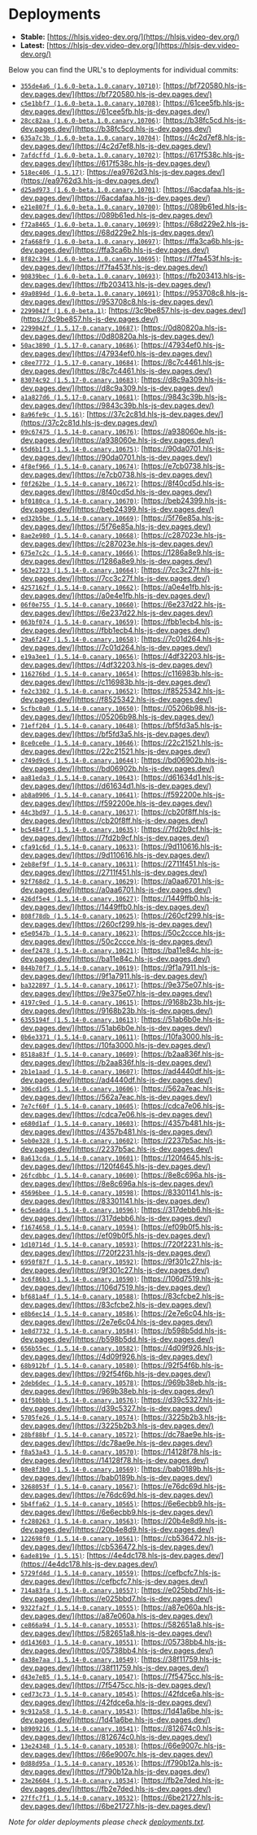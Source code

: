 # Deployments

- **Stable:** [https://hlsjs.video-dev.org/](https://hlsjs.video-dev.org/)
- **Latest:** [https://hlsjs-dev.video-dev.org/](https://hlsjs-dev.video-dev.org/)

Below you can find the URL's to deployments for individual commits:

- [`355de4a6 (1.6.0-beta.1.0.canary.10710)`](https://github.com/video-dev/hls.js/commit/355de4a6fd74281e3c300d1a8d1dad1107966cf8): [https://bf720580.hls-js-dev.pages.dev/](https://bf720580.hls-js-dev.pages.dev/)
- [`c5e1bbf7 (1.6.0-beta.1.0.canary.10708)`](https://github.com/video-dev/hls.js/commit/c5e1bbf7e8ba78199954eff1c0823d481cf32075): [https://61cee5fb.hls-js-dev.pages.dev/](https://61cee5fb.hls-js-dev.pages.dev/)
- [`28cc82aa (1.6.0-beta.1.0.canary.10706)`](https://github.com/video-dev/hls.js/commit/28cc82aa5b36705f62a1b3b0e273b41dcdde0e1e): [https://b38fc5cd.hls-js-dev.pages.dev/](https://b38fc5cd.hls-js-dev.pages.dev/)
- [`635a7c3b (1.6.0-beta.1.0.canary.10704)`](https://github.com/video-dev/hls.js/commit/635a7c3b065c6013831a3b1ffe8f23f4103698e4): [https://4c2d7ef8.hls-js-dev.pages.dev/](https://4c2d7ef8.hls-js-dev.pages.dev/)
- [`7afdcffd (1.6.0-beta.1.0.canary.10702)`](https://github.com/video-dev/hls.js/commit/7afdcffd3be1af57ea146a37a19d3ef6de7d5d5e): [https://617f538c.hls-js-dev.pages.dev/](https://617f538c.hls-js-dev.pages.dev/)
- [`518ec406 (1.5.17)`](https://github.com/video-dev/hls.js/commit/518ec40621c4affd27a4f385c1701d1662269e32): [https://ea9762d3.hls-js-dev.pages.dev/](https://ea9762d3.hls-js-dev.pages.dev/)
- [`d25ad973 (1.6.0-beta.1.0.canary.10701)`](https://github.com/video-dev/hls.js/commit/d25ad973048317445e4cacffad16bd637e450c0e): [https://6acdafaa.hls-js-dev.pages.dev/](https://6acdafaa.hls-js-dev.pages.dev/)
- [`e21e807f (1.6.0-beta.1.0.canary.10700)`](https://github.com/video-dev/hls.js/commit/e21e807fe38da8061855988605a48aa94d2f2f6d): [https://089b61ed.hls-js-dev.pages.dev/](https://089b61ed.hls-js-dev.pages.dev/)
- [`f72a8465 (1.6.0-beta.1.0.canary.10699)`](https://github.com/video-dev/hls.js/commit/f72a846516ab643b2ba9f82de4bfeb7b3c0ab51c): [https://68d229e2.hls-js-dev.pages.dev/](https://68d229e2.hls-js-dev.pages.dev/)
- [`2fa668f9 (1.6.0-beta.1.0.canary.10697)`](https://github.com/video-dev/hls.js/commit/2fa668f9978673f86f6020dfe7bbc24c748f46e3): [https://ffa3ca6b.hls-js-dev.pages.dev/](https://ffa3ca6b.hls-js-dev.pages.dev/)
- [`8f82c394 (1.6.0-beta.1.0.canary.10695)`](https://github.com/video-dev/hls.js/commit/8f82c3948282e0c1a1c94cbe99ed64798aa6129a): [https://f7fa453f.hls-js-dev.pages.dev/](https://f7fa453f.hls-js-dev.pages.dev/)
- [`90839bec (1.6.0-beta.1.0.canary.10693)`](https://github.com/video-dev/hls.js/commit/90839bec8d58107a87b871b63c47496bf37bfe80): [https://fb203413.hls-js-dev.pages.dev/](https://fb203413.hls-js-dev.pages.dev/)
- [`49a0894d (1.6.0-beta.1.0.canary.10691)`](https://github.com/video-dev/hls.js/commit/49a0894d5b15eaf7d7f115db750f961d500f1434): [https://953708c8.hls-js-dev.pages.dev/](https://953708c8.hls-js-dev.pages.dev/)
- [`2299042f (1.6.0-beta.1)`](https://github.com/video-dev/hls.js/commit/2299042f74b1b586a7eca9d32e8703627fe948e9): [https://3c9be857.hls-js-dev.pages.dev/](https://3c9be857.hls-js-dev.pages.dev/)
- [`2299042f (1.5.17-0.canary.10687)`](https://github.com/video-dev/hls.js/commit/2299042f74b1b586a7eca9d32e8703627fe948e9): [https://0d80820a.hls-js-dev.pages.dev/](https://0d80820a.hls-js-dev.pages.dev/)
- [`50ac3890 (1.5.17-0.canary.10686)`](https://github.com/video-dev/hls.js/commit/50ac3890efd4a519a66d85c5dc4b6ea042211129): [https://47934ef0.hls-js-dev.pages.dev/](https://47934ef0.hls-js-dev.pages.dev/)
- [`c8ee7772 (1.5.17-0.canary.10684)`](https://github.com/video-dev/hls.js/commit/c8ee777226212008e21e73e1da8a2569d0cf1849): [https://8c7c4461.hls-js-dev.pages.dev/](https://8c7c4461.hls-js-dev.pages.dev/)
- [`83074c92 (1.5.17-0.canary.10683)`](https://github.com/video-dev/hls.js/commit/83074c926b7f7aead60f8aba90c3b607257847ac): [https://d8c9a309.hls-js-dev.pages.dev/](https://d8c9a309.hls-js-dev.pages.dev/)
- [`a1a827d6 (1.5.17-0.canary.10681)`](https://github.com/video-dev/hls.js/commit/a1a827d66eb900b26b1f18657e92cffddbbe7526): [https://9843c39b.hls-js-dev.pages.dev/](https://9843c39b.hls-js-dev.pages.dev/)
- [`8a96fe9c (1.5.16)`](https://github.com/video-dev/hls.js/commit/8a96fe9c513d8a3287b5e03d9791acccddd2d2a3): [https://37c2c81d.hls-js-dev.pages.dev/](https://37c2c81d.hls-js-dev.pages.dev/)
- [`09c67475 (1.5.14-0.canary.10676)`](https://github.com/video-dev/hls.js/commit/09c67475c7833afb7dfc91fc5e93e0b839d89ed4): [https://a938060e.hls-js-dev.pages.dev/](https://a938060e.hls-js-dev.pages.dev/)
- [`65d6b1f3 (1.5.14-0.canary.10675)`](https://github.com/video-dev/hls.js/commit/65d6b1f3d52ba533abd47e793b0ae533447d026d): [https://90da0701.hls-js-dev.pages.dev/](https://90da0701.hls-js-dev.pages.dev/)
- [`4f8ef966 (1.5.14-0.canary.10674)`](https://github.com/video-dev/hls.js/commit/4f8ef9667523a440bfa8598e74ee070b546d491d): [https://e7cb0738.hls-js-dev.pages.dev/](https://e7cb0738.hls-js-dev.pages.dev/)
- [`f0f262be (1.5.14-0.canary.10672)`](https://github.com/video-dev/hls.js/commit/f0f262be47fd2ab8606cb7dc2c8559d962598290): [https://8f40cd5d.hls-js-dev.pages.dev/](https://8f40cd5d.hls-js-dev.pages.dev/)
- [`bf0180ca (1.5.14-0.canary.10670)`](https://github.com/video-dev/hls.js/commit/bf0180ca781ec90b8a3ab3e06ffa46817e2fe3b6): [https://beb24399.hls-js-dev.pages.dev/](https://beb24399.hls-js-dev.pages.dev/)
- [`ed32b5be (1.5.14-0.canary.10669)`](https://github.com/video-dev/hls.js/commit/ed32b5be2c49ac19cb784397bd018f3ec3305fe3): [https://5f76e85a.hls-js-dev.pages.dev/](https://5f76e85a.hls-js-dev.pages.dev/)
- [`8ae2e980 (1.5.14-0.canary.10668)`](https://github.com/video-dev/hls.js/commit/8ae2e980195fb6f45df83bb81c35abbcc3658ef0): [https://c287023e.hls-js-dev.pages.dev/](https://c287023e.hls-js-dev.pages.dev/)
- [`675e7c2c (1.5.14-0.canary.10666)`](https://github.com/video-dev/hls.js/commit/675e7c2c82832c4c4709bbc2c5106567a1939f4e): [https://1286a8e9.hls-js-dev.pages.dev/](https://1286a8e9.hls-js-dev.pages.dev/)
- [`563e2723 (1.5.14-0.canary.10664)`](https://github.com/video-dev/hls.js/commit/563e2723898481e99fbd446cb38dbad04f383c41): [https://7cc3c27f.hls-js-dev.pages.dev/](https://7cc3c27f.hls-js-dev.pages.dev/)
- [`4257162f (1.5.14-0.canary.10662)`](https://github.com/video-dev/hls.js/commit/4257162fe3c1d118f4464b40dd75c9b310f2451c): [https://a0e4e1fb.hls-js-dev.pages.dev/](https://a0e4e1fb.hls-js-dev.pages.dev/)
- [`06f0e755 (1.5.14-0.canary.10660)`](https://github.com/video-dev/hls.js/commit/06f0e755d48a1e5e08d55b3786732857f5fc9f67): [https://6e237d22.hls-js-dev.pages.dev/](https://6e237d22.hls-js-dev.pages.dev/)
- [`063bf074 (1.5.14-0.canary.10659)`](https://github.com/video-dev/hls.js/commit/063bf0749e0363669ef3724151712d6d1de95625): [https://fbb1ecb4.hls-js-dev.pages.dev/](https://fbb1ecb4.hls-js-dev.pages.dev/)
- [`29a6f247 (1.5.14-0.canary.10658)`](https://github.com/video-dev/hls.js/commit/29a6f247e744407cf539f56479c8b056386d6794): [https://7c01d264.hls-js-dev.pages.dev/](https://7c01d264.hls-js-dev.pages.dev/)
- [`e19a3ee1 (1.5.14-0.canary.10656)`](https://github.com/video-dev/hls.js/commit/e19a3ee17b51096a8f335bb6a47470446faf1295): [https://4df32203.hls-js-dev.pages.dev/](https://4df32203.hls-js-dev.pages.dev/)
- [`116276bd (1.5.14-0.canary.10654)`](https://github.com/video-dev/hls.js/commit/116276bdaef80afa1109815c893f95d7b34ce91f): [https://c116983b.hls-js-dev.pages.dev/](https://c116983b.hls-js-dev.pages.dev/)
- [`fe2c3302 (1.5.14-0.canary.10652)`](https://github.com/video-dev/hls.js/commit/fe2c33025041fc77294fe2e9f72c717dab140eca): [https://f8525342.hls-js-dev.pages.dev/](https://f8525342.hls-js-dev.pages.dev/)
- [`5cfbc0a0 (1.5.14-0.canary.10650)`](https://github.com/video-dev/hls.js/commit/5cfbc0a0ce5587fa2a49b607d1e95861b20ac5cb): [https://05206b98.hls-js-dev.pages.dev/](https://05206b98.hls-js-dev.pages.dev/)
- [`71eff204 (1.5.14-0.canary.10648)`](https://github.com/video-dev/hls.js/commit/71eff2047f99371e9e53296cf4f733cad6405946): [https://bf5fd3a5.hls-js-dev.pages.dev/](https://bf5fd3a5.hls-js-dev.pages.dev/)
- [`8ce0ce0e (1.5.14-0.canary.10646)`](https://github.com/video-dev/hls.js/commit/8ce0ce0e037fc026464a62a153ed17b9626c2e56): [https://22c21521.hls-js-dev.pages.dev/](https://22c21521.hls-js-dev.pages.dev/)
- [`c749d9c6 (1.5.14-0.canary.10644)`](https://github.com/video-dev/hls.js/commit/c749d9c68b882650c48879c9e46504ce710d419a): [https://bd06902b.hls-js-dev.pages.dev/](https://bd06902b.hls-js-dev.pages.dev/)
- [`aa81eda3 (1.5.14-0.canary.10643)`](https://github.com/video-dev/hls.js/commit/aa81eda3ee8b6c9ad5e26bcc7c242ac16250980c): [https://d61634d1.hls-js-dev.pages.dev/](https://d61634d1.hls-js-dev.pages.dev/)
- [`ab8a0906 (1.5.14-0.canary.10641)`](https://github.com/video-dev/hls.js/commit/ab8a090693dc6a02cb65b9feaeb21e031f17747e): [https://f592200e.hls-js-dev.pages.dev/](https://f592200e.hls-js-dev.pages.dev/)
- [`44c3bd97 (1.5.14-0.canary.10637)`](https://github.com/video-dev/hls.js/commit/44c3bd97c9a5be0c9fde9a72e27fe2fbbd584df4): [https://cb20f8ff.hls-js-dev.pages.dev/](https://cb20f8ff.hls-js-dev.pages.dev/)
- [`bc5484f7 (1.5.14-0.canary.10635)`](https://github.com/video-dev/hls.js/commit/bc5484f70ab3cffb0db680aed9eb58a9c5d3b7f8): [https://7fd2b9cf.hls-js-dev.pages.dev/](https://7fd2b9cf.hls-js-dev.pages.dev/)
- [`cfa91c6d (1.5.14-0.canary.10633)`](https://github.com/video-dev/hls.js/commit/cfa91c6d2dc3a57324c092bbdf1d213feeb14648): [https://9d110616.hls-js-dev.pages.dev/](https://9d110616.hls-js-dev.pages.dev/)
- [`2eb8ef9f (1.5.14-0.canary.10631)`](https://github.com/video-dev/hls.js/commit/2eb8ef9fed8479ca590db8ddaec3e4565bc89277): [https://2711f451.hls-js-dev.pages.dev/](https://2711f451.hls-js-dev.pages.dev/)
- [`92f768d2 (1.5.14-0.canary.10629)`](https://github.com/video-dev/hls.js/commit/92f768d25b7b4f81935ad716c4e02a3d5f357cb0): [https://a0aa6701.hls-js-dev.pages.dev/](https://a0aa6701.hls-js-dev.pages.dev/)
- [`426df5e4 (1.5.14-0.canary.10627)`](https://github.com/video-dev/hls.js/commit/426df5e42ffb7dc92cf7ccbe908d0df076d0b7f4): [https://1449ffb0.hls-js-dev.pages.dev/](https://1449ffb0.hls-js-dev.pages.dev/)
- [`808f78db (1.5.14-0.canary.10625)`](https://github.com/video-dev/hls.js/commit/808f78dbc0ff0cb490ea71ccc74f2c93cd1487ec): [https://260cf299.hls-js-dev.pages.dev/](https://260cf299.hls-js-dev.pages.dev/)
- [`e5e0547b (1.5.14-0.canary.10623)`](https://github.com/video-dev/hls.js/commit/e5e0547bbfbc404fd194134bb0984cb4f026e124): [https://50c2ccce.hls-js-dev.pages.dev/](https://50c2ccce.hls-js-dev.pages.dev/)
- [`deef2478 (1.5.14-0.canary.10621)`](https://github.com/video-dev/hls.js/commit/deef24788c3d02519bcf18c9ef22a3accf704344): [https://ba11e84c.hls-js-dev.pages.dev/](https://ba11e84c.hls-js-dev.pages.dev/)
- [`844b70f7 (1.5.14-0.canary.10619)`](https://github.com/video-dev/hls.js/commit/844b70f78d7ab102af78dd2c2892afb8084b427c): [https://9f1a7911.hls-js-dev.pages.dev/](https://9f1a7911.hls-js-dev.pages.dev/)
- [`ba322897 (1.5.14-0.canary.10617)`](https://github.com/video-dev/hls.js/commit/ba322897f8fc265ae5333ff4255597d2d05bb714): [https://9e375e07.hls-js-dev.pages.dev/](https://9e375e07.hls-js-dev.pages.dev/)
- [`4197c9ed (1.5.14-0.canary.10615)`](https://github.com/video-dev/hls.js/commit/4197c9ed499bb74895bb3887534c825d3ca601da): [https://9168b23b.hls-js-dev.pages.dev/](https://9168b23b.hls-js-dev.pages.dev/)
- [`6355194f (1.5.14-0.canary.10613)`](https://github.com/video-dev/hls.js/commit/6355194ff461c95cc3ece1b64499b085be46bdae): [https://51ab6b0e.hls-js-dev.pages.dev/](https://51ab6b0e.hls-js-dev.pages.dev/)
- [`0b6e3371 (1.5.14-0.canary.10611)`](https://github.com/video-dev/hls.js/commit/0b6e3371196f4d2d16b5b62da55bcfab0cb3afb5): [https://10fa3000.hls-js-dev.pages.dev/](https://10fa3000.hls-js-dev.pages.dev/)
- [`8518a83f (1.5.14-0.canary.10609)`](https://github.com/video-dev/hls.js/commit/8518a83f04c4447b908abf11b0de6fadf2fd6317): [https://b2aa836f.hls-js-dev.pages.dev/](https://b2aa836f.hls-js-dev.pages.dev/)
- [`2b1e1aad (1.5.14-0.canary.10607)`](https://github.com/video-dev/hls.js/commit/2b1e1aad82cd0280d183fc2b6079cfed3c2123e5): [https://ad4440df.hls-js-dev.pages.dev/](https://ad4440df.hls-js-dev.pages.dev/)
- [`306cd1d5 (1.5.14-0.canary.10606)`](https://github.com/video-dev/hls.js/commit/306cd1d572aaca17fd31a85051f1158a737cbdf8): [https://562a7eac.hls-js-dev.pages.dev/](https://562a7eac.hls-js-dev.pages.dev/)
- [`7e7cf60f (1.5.14-0.canary.10605)`](https://github.com/video-dev/hls.js/commit/7e7cf60f6f5322bbd4045f835fb811e70fc59a3d): [https://cdca7e06.hls-js-dev.pages.dev/](https://cdca7e06.hls-js-dev.pages.dev/)
- [`e680d1af (1.5.14-0.canary.10603)`](https://github.com/video-dev/hls.js/commit/e680d1afeb540c0fd2d623bb79af84d834345d40): [https://4357b481.hls-js-dev.pages.dev/](https://4357b481.hls-js-dev.pages.dev/)
- [`5eb0e328 (1.5.14-0.canary.10602)`](https://github.com/video-dev/hls.js/commit/5eb0e32837a36bfc9b7a94b2270d018ca51678e3): [https://2237b5ac.hls-js-dev.pages.dev/](https://2237b5ac.hls-js-dev.pages.dev/)
- [`8a613cda (1.5.14-0.canary.10601)`](https://github.com/video-dev/hls.js/commit/8a613cdab3ba0025ce56b19f2b554c95d1c2b9f2): [https://120f4645.hls-js-dev.pages.dev/](https://120f4645.hls-js-dev.pages.dev/)
- [`26fcdbbc (1.5.14-0.canary.10600)`](https://github.com/video-dev/hls.js/commit/26fcdbbc20591b28e2eca9dc12431db2955e6421): [https://8e8c696a.hls-js-dev.pages.dev/](https://8e8c696a.hls-js-dev.pages.dev/)
- [`45696bee (1.5.14-0.canary.10598)`](https://github.com/video-dev/hls.js/commit/45696bee03be7173195f195dc58c851f28e44822): [https://83301141.hls-js-dev.pages.dev/](https://83301141.hls-js-dev.pages.dev/)
- [`6c5eadda (1.5.14-0.canary.10596)`](https://github.com/video-dev/hls.js/commit/6c5eadda513fdfac3f3d10f4f97e1558dafe57cf): [https://317debb6.hls-js-dev.pages.dev/](https://317debb6.hls-js-dev.pages.dev/)
- [`f1674658 (1.5.14-0.canary.10594)`](https://github.com/video-dev/hls.js/commit/f16746580ed0bb027efc2f093bdbd00b57afbe43): [https://ef09b0f5.hls-js-dev.pages.dev/](https://ef09b0f5.hls-js-dev.pages.dev/)
- [`1d10714d (1.5.14-0.canary.10593)`](https://github.com/video-dev/hls.js/commit/1d10714d247cde91c31a5bf3358fb6ebb223eb57): [https://720f2231.hls-js-dev.pages.dev/](https://720f2231.hls-js-dev.pages.dev/)
- [`6950f87f (1.5.14-0.canary.10592)`](https://github.com/video-dev/hls.js/commit/6950f87ff9e931894c72a9c6c2503511ed6d59ab): [https://9f301c27.hls-js-dev.pages.dev/](https://9f301c27.hls-js-dev.pages.dev/)
- [`3c6f86b3 (1.5.14-0.canary.10590)`](https://github.com/video-dev/hls.js/commit/3c6f86b351e53b8b5a49defb85c16bed615abf1b): [https://106d7519.hls-js-dev.pages.dev/](https://106d7519.hls-js-dev.pages.dev/)
- [`bf681a4f (1.5.14-0.canary.10588)`](https://github.com/video-dev/hls.js/commit/bf681a4ff1ad7e716ed65dbc6cf5011efc96d8d0): [https://83cfcbe2.hls-js-dev.pages.dev/](https://83cfcbe2.hls-js-dev.pages.dev/)
- [`e8b6ec14 (1.5.14-0.canary.10586)`](https://github.com/video-dev/hls.js/commit/e8b6ec14cd647ed6e95c0708b7b08945dfa9b6c7): [https://2e7e6c04.hls-js-dev.pages.dev/](https://2e7e6c04.hls-js-dev.pages.dev/)
- [`1e8d7732 (1.5.14-0.canary.10584)`](https://github.com/video-dev/hls.js/commit/1e8d7732443b4c00a43c7d4b146344d8957932e7): [https://b598b5dd.hls-js-dev.pages.dev/](https://b598b5dd.hls-js-dev.pages.dev/)
- [`656b55ec (1.5.14-0.canary.10582)`](https://github.com/video-dev/hls.js/commit/656b55ecebec7741bf2b12c3880812054b541ed8): [https://4d09f926.hls-js-dev.pages.dev/](https://4d09f926.hls-js-dev.pages.dev/)
- [`68b912bf (1.5.14-0.canary.10580)`](https://github.com/video-dev/hls.js/commit/68b912bf900b2fba4210b1bd5d6ddc1e4e2ee120): [https://92f54f6b.hls-js-dev.pages.dev/](https://92f54f6b.hls-js-dev.pages.dev/)
- [`2deb6dec (1.5.14-0.canary.10578)`](https://github.com/video-dev/hls.js/commit/2deb6dec3607b025d96fe17dfd75605259bd0190): [https://969b38eb.hls-js-dev.pages.dev/](https://969b38eb.hls-js-dev.pages.dev/)
- [`01f50bbb (1.5.14-0.canary.10576)`](https://github.com/video-dev/hls.js/commit/01f50bbbccdf6dea92460b003c78d37a5ecf904e): [https://d39c5327.hls-js-dev.pages.dev/](https://d39c5327.hls-js-dev.pages.dev/)
- [`5705fe26 (1.5.14-0.canary.10574)`](https://github.com/video-dev/hls.js/commit/5705fe26c81848fbfda3e0a8b2df7724f1e2e120): [https://3225b2b3.hls-js-dev.pages.dev/](https://3225b2b3.hls-js-dev.pages.dev/)
- [`28bf88bf (1.5.14-0.canary.10572)`](https://github.com/video-dev/hls.js/commit/28bf88bfc0a6c2698a9429bdefaddeb3edf103f6): [https://dc78ae9e.hls-js-dev.pages.dev/](https://dc78ae9e.hls-js-dev.pages.dev/)
- [`f8a53a43 (1.5.14-0.canary.10570)`](https://github.com/video-dev/hls.js/commit/f8a53a4367d03c6ccc7aecb337fdd45c002f65b1): [https://14128f78.hls-js-dev.pages.dev/](https://14128f78.hls-js-dev.pages.dev/)
- [`08e8f3b0 (1.5.14-0.canary.10569)`](https://github.com/video-dev/hls.js/commit/08e8f3b066fc52e8f758f6e6217ec77a3ff6fdf1): [https://bab0189b.hls-js-dev.pages.dev/](https://bab0189b.hls-js-dev.pages.dev/)
- [`3268053f (1.5.14-0.canary.10567)`](https://github.com/video-dev/hls.js/commit/3268053f3a95d3d15271f0c547922f2b4c134059): [https://e76dc69d.hls-js-dev.pages.dev/](https://e76dc69d.hls-js-dev.pages.dev/)
- [`5b4ffa62 (1.5.14-0.canary.10565)`](https://github.com/video-dev/hls.js/commit/5b4ffa62507df1d5f262f2e7151f259b2d1ddb5f): [https://6e6ecbb9.hls-js-dev.pages.dev/](https://6e6ecbb9.hls-js-dev.pages.dev/)
- [`fc280263 (1.5.14-0.canary.10563)`](https://github.com/video-dev/hls.js/commit/fc280263c159892480561bdbaef7f89218c3baa2): [https://20b4e8d9.hls-js-dev.pages.dev/](https://20b4e8d9.hls-js-dev.pages.dev/)
- [`122698f0 (1.5.14-0.canary.10561)`](https://github.com/video-dev/hls.js/commit/122698f024c3b89c8d8c0c19fee15ea7168a0223): [https://cb536472.hls-js-dev.pages.dev/](https://cb536472.hls-js-dev.pages.dev/)
- [`6ade819e (1.5.15)`](https://github.com/video-dev/hls.js/commit/6ade819e46b598aca6846711db708ad1efec4c36): [https://4e4dc178.hls-js-dev.pages.dev/](https://4e4dc178.hls-js-dev.pages.dev/)
- [`5729fd4d (1.5.14-0.canary.10559)`](https://github.com/video-dev/hls.js/commit/5729fd4df8cef55f175fe897a77c16fc43b3e5c3): [https://cefbcfc7.hls-js-dev.pages.dev/](https://cefbcfc7.hls-js-dev.pages.dev/)
- [`714a83fa (1.5.14-0.canary.10557)`](https://github.com/video-dev/hls.js/commit/714a83fae67c32706eca72f45912a4e268e2ec89): [https://e025bbd7.hls-js-dev.pages.dev/](https://e025bbd7.hls-js-dev.pages.dev/)
- [`9322fa2f (1.5.14-0.canary.10555)`](https://github.com/video-dev/hls.js/commit/9322fa2f1346c442e9c3a62ed3ace8c425231034): [https://a87e060a.hls-js-dev.pages.dev/](https://a87e060a.hls-js-dev.pages.dev/)
- [`ce866a94 (1.5.14-0.canary.10553)`](https://github.com/video-dev/hls.js/commit/ce866a946c8e7886bb9bd3b25763a2e6381dfdd7): [https://582651a8.hls-js-dev.pages.dev/](https://582651a8.hls-js-dev.pages.dev/)
- [`dd143603 (1.5.14-0.canary.10551)`](https://github.com/video-dev/hls.js/commit/dd143603b917b71a88a7019a14ffd25cfb1b8307): [https://05738bb4.hls-js-dev.pages.dev/](https://05738bb4.hls-js-dev.pages.dev/)
- [`da38e7aa (1.5.14-0.canary.10549)`](https://github.com/video-dev/hls.js/commit/da38e7aa261c76bbbe9f67711767e74636f1cf09): [https://38f11759.hls-js-dev.pages.dev/](https://38f11759.hls-js-dev.pages.dev/)
- [`d43e7e85 (1.5.14-0.canary.10547)`](https://github.com/video-dev/hls.js/commit/d43e7e85c2746d1382a0b847206e78687586bcac): [https://7f5475cc.hls-js-dev.pages.dev/](https://7f5475cc.hls-js-dev.pages.dev/)
- [`ced73c73 (1.5.14-0.canary.10545)`](https://github.com/video-dev/hls.js/commit/ced73c737a9c0f757560064072fb92740655fa7b): [https://42fdce6a.hls-js-dev.pages.dev/](https://42fdce6a.hls-js-dev.pages.dev/)
- [`9c912a58 (1.5.14-0.canary.10543)`](https://github.com/video-dev/hls.js/commit/9c912a588bb3b36449f1f91605af7c7c661804f7): [https://1d41a6be.hls-js-dev.pages.dev/](https://1d41a6be.hls-js-dev.pages.dev/)
- [`b8909216 (1.5.14-0.canary.10541)`](https://github.com/video-dev/hls.js/commit/b8909216cc8ea985038bd7e88315f19915e466c0): [https://812674c0.hls-js-dev.pages.dev/](https://812674c0.hls-js-dev.pages.dev/)
- [`13e24348 (1.5.14-0.canary.10538)`](https://github.com/video-dev/hls.js/commit/13e24348c21c43221bf44a610520714627cd4fc4): [https://66e9007c.hls-js-dev.pages.dev/](https://66e9007c.hls-js-dev.pages.dev/)
- [`0d88d95a (1.5.14-0.canary.10536)`](https://github.com/video-dev/hls.js/commit/0d88d95a9fe79b04d38e5671e8ac549aabe603ee): [https://f790b12a.hls-js-dev.pages.dev/](https://f790b12a.hls-js-dev.pages.dev/)
- [`23e26604 (1.5.14-0.canary.10534)`](https://github.com/video-dev/hls.js/commit/23e266048ec297fa8d7fc665663767cc9732acac): [https://fb2e7ded.hls-js-dev.pages.dev/](https://fb2e7ded.hls-js-dev.pages.dev/)
- [`27ffc7f1 (1.5.14-0.canary.10532)`](https://github.com/video-dev/hls.js/commit/27ffc7f1ab56958fb33a5b8fcdcbcbc4ca8a2303): [https://6be21727.hls-js-dev.pages.dev/](https://6be21727.hls-js-dev.pages.dev/)

_Note for older deployments please check [deployments.txt](./deployments.txt)._
